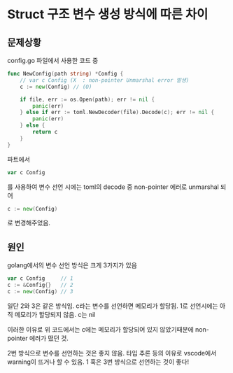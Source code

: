 # Struct 구조 변수 생성 방식에 따른 차이

## 문제상황

config.go 파일에서 사용한 코드 중

```go
func NewConfig(path string) *Config {
	// var c Config (X  : non-pointer Unmarshal error 발생)
	c := new(Config) // (O)

	if file, err := os.Open(path); err != nil {
		panic(err)
	} else if err := toml.NewDecoder(file).Decode(c); err != nil {
		panic(err)
	} else {
		return c
	}
}
```

파트에서

```go
var c Config
```

를 사용하여 변수 선언 시에는 toml의 decode 중 non-pointer 에러로 unmarshal 되어

```go
c := new(Config)
```

로 변경해주었음.

## 원인

golang에서의 변수 선언 방식은 크게 3가지가 있음

```go
var c Config     // 1
c := &Config{}   // 2
c := new(Config) // 3
```

일단 2와 3은 같은 방식임. c라는 변수를 선언하면 메모리가 할당됨.
1로 선언시에는 아직 메모리가 할당되지 않음. c는 nil

이러한 이유로 위 코드에서는 c에는 메모리가 할당되어 있지 않았기때문에 non-pointer 에러가 떴던 것.

2번 방식으로 변수를 선언하는 것은 좋지 않음. 타입 추론 등의 이유로 vscode에서 warning이 뜨거나 할 수 있음.
1 혹은 3번 방식으로 선언하는 것이 좋다!
